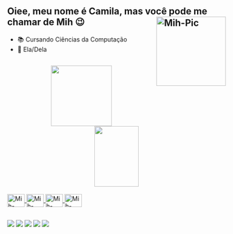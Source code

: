 ## Oiee, meu nome é Camila, mas você pode me chamar de Mih 😉 <img align="right" alt="Mih-Pic" height="160" style="border radius:50px;" src="https://cdn.discordapp.com/attachments/982788074889150524/1022921063287496784/Gif.gif">
- 📚 Cursando Ciências da Computação 
- 👧 Ela/Dela
##

<div align="center">
  <a href="https://linktr.ee/mihaguida">
  <img height="140em" src="https://github-readme-stats.vercel.app/api?username=camilaaguida&show_icons=true&theme=radical&include_all_commits=true&count_private=true"/>
  <img height="140em" width="45%" src="https://github-readme-stats.vercel.app/api/top-langs/?username=camilaaguida&layout=compact&langs_count=7&theme=radical"/>
</div>
  
<div style="display: inline_block"><br>
  <img align="center" alt="Mih-Java" height="30" width="40" src="https://cdn.jsdelivr.net/gh/devicons/devicon/icons/java/java-original-wordmark.svg">
  <img align="center" alt="Mih-Java" height="30" width="40" src="https://cdn.jsdelivr.net/gh/devicons/devicon/icons/html5/html5-plain-wordmark.svg">
  <img align="center" alt="Mih-Java" height="30" width="40" src="https://cdn.jsdelivr.net/gh/devicons/devicon/icons/css3/css3-plain-wordmark.svg">
  <img align="center" alt="Mih-Java" height="30" width="40" src="https://cdn.jsdelivr.net/gh/devicons/devicon/icons/javascript/javascript-original.svg">
</div>

##

<div> 
  <a href="https://www.instagram.com/mihaguida/" target="_blank"><img src="https://img.shields.io/badge/-Instagram-%23E4405F?style=for-the-badge&logo=instagram&logoColor=white" target="_blank"></a>
  <a href="https://www.linkedin.com/in/camilaaguida/" target="_blank"><img src="https://img.shields.io/badge/-LinkedIn-%230077B5?style=for-the-badge&logo=linkedin&logoColor=white" target="_blank"></a>
 	<a href="https://www.twitch.tv/mihaguida" target="_blank"><img src="https://img.shields.io/badge/Twitch-9146FF?style=for-the-badge&logo=twitch&logoColor=white" target="_blank"></a>
 <a href="https://discord.gg/auUZZc6nc4" target="_blank"><img src="https://img.shields.io/badge/Discord-7289DA?style=for-the-badge&logo=discord&logoColor=white" target="_blank"></a> 
  <a href = "camilaaguida01@gmail.com"><img src="https://img.shields.io/badge/Gmail-D14836?style=for-the-badge&logo=gmail&logoColor=white" target="_blank"></a> 
</div>


<!--
**camilaaguida/camilaaguida** is a ✨ _special_ ✨ repository because its `README.md` (this file) appears on your GitHub profile.

Here are some ideas to get you started:

